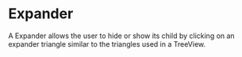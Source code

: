 # Expander

A Expander allows the user to hide or show its child by clicking on an expander triangle similar to the triangles used in a TreeView.
